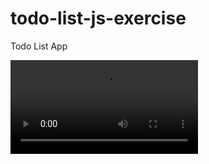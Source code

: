 # todo-list-js-exercise
Todo List App


!["Gif of GameNyte and Game Pages"](https://github.com/Jbridges1119/todo-list-js-exercise/blob/master/New%20Tab.mp4?raw=true)

